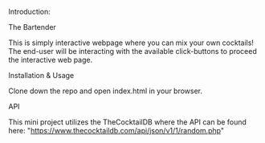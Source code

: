 Introduction:

The Bartender

This is simply interactive webpage where you can mix your own cocktails! The end-user will be interacting with the available click-buttons to proceed the interactive web page.

Installation & Usage

Clone down the repo and open index.html in your browser.

API

This mini project utilizes the TheCocktailDB where the API can be found here: "https://www.thecocktaildb.com/api/json/v1/1/random.php"


